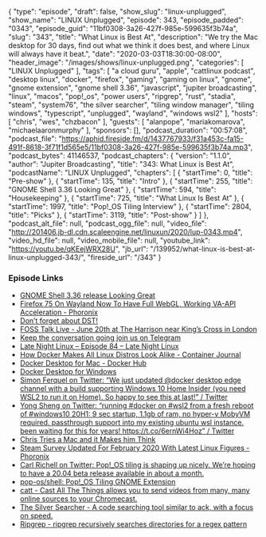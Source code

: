 {
  "type": "episode",
  "draft": false,
  "show_slug": "linux-unplugged",
  "show_name": "LINUX Unplugged",
  "episode": 343,
  "episode_padded": "0343",
  "episode_guid": "11bf0308-3a26-427f-985e-599635f3b74a",
  "slug": "343",
  "title": "What Linux is Best At",
  "description": "We try the Mac desktop for 30 days, find out what we think it does best, and where Linux will always have it beat.",
  "date": "2020-03-03T18:30:00-08:00",
  "header_image": "/images/shows/linux-unplugged.png",
  "categories": [
    "LINUX Unplugged"
  ],
  "tags": [
    "a cloud guru",
    "apple",
    "cattlinux podcast",
    "desktop linux",
    "docker",
    "firefox",
    "gaming",
    "gaming on linux",
    "gnome",
    "gnome extension",
    "gnome shell 3.36",
    "javascript",
    "jupiter broadcasting",
    "linux",
    "macos",
    "pop!_os",
    "power users",
    "ripgrep",
    "rust",
    "stadia",
    "steam",
    "system76",
    "the silver searcher",
    "tiling window manager",
    "tiling windows",
    "typescript",
    "unplugged",
    "wayland",
    "windows wsl2"
  ],
  "hosts": [
    "chris",
    "wes",
    "chzbacon"
  ],
  "guests": [
    "alanpope",
    "mariakomarova",
    "michaelaaronmurphy"
  ],
  "sponsors": [],
  "podcast_duration": "00:57:08",
  "podcast_file": "https://aphid.fireside.fm/d/1437767933/f31a453c-fa15-491f-8618-3f71f1d565e5/11bf0308-3a26-427f-985e-599635f3b74a.mp3",
  "podcast_bytes": 41146537,
  "podcast_chapters": {
    "version": "1.1.0",
    "author": "Jupiter Broadcasting",
    "title": "343: What Linux is Best At",
    "podcastName": "LINUX Unplugged",
    "chapters": [
      {
        "startTime": 0,
        "title": "Pre-show"
      },
      {
        "startTime": 135,
        "title": "Intro"
      },
      {
        "startTime": 255,
        "title": "GNOME Shell 3.36 Looking Great"
      },
      {
        "startTime": 594,
        "title": "Housekeeping"
      },
      {
        "startTime": 725,
        "title": "What Linux Is Best  At"
      },
      {
        "startTime": 1997,
        "title": "Pop!_OS Tiling Interview"
      },
      {
        "startTime": 2804,
        "title": "Picks"
      },
      {
        "startTime": 3119,
        "title": "Post-show"
      }
    ]
  },
  "podcast_alt_file": null,
  "podcast_ogg_file": null,
  "video_file": "http://201406.jb-dl.cdn.scaleengine.net/linuxun/2020/lup-0343.mp4",
  "video_hd_file": null,
  "video_mobile_file": null,
  "youtube_link": "https://youtu.be/qKEejWRX28U",
  "jb_url": "/139952/what-linux-is-best-at-linux-unplugged-343/",
  "fireside_url": "/343"
}


### Episode Links

  * [GNOME Shell 3.36 release Looking Great](https://blogs.gnome.org/shell-dev/2020/03/02/this-month-in-mutter-gnome-shell-february-2020/ "GNOME Shell 3.36 release Looking Great")
  * [Firefox 75 On Wayland Now To Have Full WebGL, Working VA-API Acceleration - Phoronix](https://www.phoronix.com/scan.php?page=news_item&px=Firefox-75-Wayland-Great-Shape "Firefox 75 On Wayland Now To Have Full WebGL, Working VA-API Acceleration - Phoronix")
  * [Don’t forget about DST!](https://www.jupiterbroadcasting.com/release-calendar/ "Don’t forget about DST!")
  * [FOSS Talk Live - June 20th at The Harrison near King’s Cross in London](https://fosstalk.com/foss-talk-live-2020 "FOSS Talk Live - June 20th at The Harrison near King’s Cross in London")
  * [Keep the conversation going join us on Telegram](https://jupiterbroadcasting.com/telegram "Keep the conversation going join us on Telegram")
  * [Late Night Linux – Episode 84 – Late Night Linux](https://latenightlinux.com/late-night-linux-episode-84/ "Late Night Linux – Episode 84 – Late Night Linux")
  * [How Docker Makes All Linux Distros Look Alike - Container Journal](https://containerjournal.com/features/docker-makes-linux-distros-look-alike/ "How Docker Makes All Linux Distros Look Alike - Container Journal")
  * [Docker Desktop for Mac - Docker Hub](https://hub.docker.com/editions/community/docker-ce-desktop-mac "Docker Desktop for Mac - Docker Hub")
  * [Docker Desktop for Windows](https://hub.docker.com/editions/community/docker-ce-desktop-windows "Docker Desktop for Windows")
  * [Simon Ferquel on Twitter: “We just updated @docker desktop edge channel with a build supporting Windows 10 Home Insider (you need WSL2 to run it on Home). So happy to see this at last!” / Twitter](https://twitter.com/sferquel/status/1234540699548364802?s=12 "Simon Ferquel on Twitter: “We just updated @docker desktop edge channel with a build supporting Windows 10 Home Insider \(you need WSL2 to run it on Home\). So happy to see this at last!” / Twitter")
  * [Yong Sheng on Twitter: “running #docker on #wsl2 from a fresh reboot of #windows10 20H1: 9 sec startup, 1.1gb of ram, no hyper-v MobyVM required. passthrough support into my existing ubuntu wsl instance. been waiting for this for years! https://t.co/6ernWi4Hoz” / Twitter](https://twitter.com/ystan_/status/1233650086728437761?s=12 "Yong Sheng on Twitter: “running #docker on #wsl2 from a fresh reboot of #windows10 20H1: 9 sec startup, 1.1gb of ram, no hyper-v MobyVM required. passthrough support into my existing ubuntu wsl instance. been waiting for this for years! https://t.co/6ernWi4Hoz” / Twitter")
  * [Chris Tries a Mac and it Makes him Think](https://markdownshare.com/view/b7be6016-73fb-472f-8c3e-48cb8bcff127 "Chris Tries a Mac and it Makes him Think")
  * [Steam Survey Updated For February 2020 With Latest Linux Figures - Phoronix](https://www.phoronix.com/scan.php?page=news_item&px=steam-survey-feb-2020 "Steam Survey Updated For February 2020 With Latest Linux Figures - Phoronix")
  * [Carl Richell on Twitter: Pop!_OS tiling is shaping up nicely. We’re hoping to have a 20.04 beta release available in about a month.](https://twitter.com/carlrichell/status/1232445892017311746 "Carl Richell on Twitter: Pop!_OS tiling is shaping up nicely. We’re hoping to have a 20.04 beta release available in about a month.")
  * [pop-os/shell: Pop!_OS Tiling GNOME Extension](https://github.com/pop-os/shell "pop-os/shell: Pop!_OS Tiling GNOME Extension")
  * [catt - Cast All The Things allows you to send videos from many, many online sources to your Chromecast.](https://github.com/skorokithakis/catt "catt - Cast All The Things allows you to send videos from many, many online sources to your Chromecast.")
  * [The Silver Searcher - A code searching tool similar to ack, with a focus on speed.](https://github.com/ggreer/the_silver_searcher "The Silver Searcher - A code searching tool similar to ack, with a focus on speed.")
  * [Ripgrep - ripgrep recursively searches directories for a regex pattern](https://github.com/BurntSushi/ripgrep "Ripgrep - ripgrep recursively searches directories for a regex pattern")


